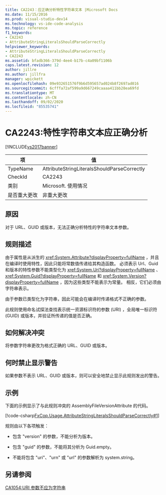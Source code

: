 ```yaml
---
title: CA2243：应正确分析特性字符串文本 |Microsoft Docs
ms.date: 11/15/2016
ms.prod: visual-studio-dev14
ms.technology: vs-ide-code-analysis
ms.topic: reference
f1_keywords:
- CA2243
- AttributeStringLiteralsShouldParseCorrectly
helpviewer_keywords:
- AttributeStringLiteralsShouldParseCorrectly
- CA2243
ms.assetid: bfadb366-379d-4ee4-b17b-c4a09bf1106b
caps.latest.revision: 12
author: jillre
ms.author: jillfra
manager: wpickett
ms.openlocfilehash: 09e932651576f9b6d595657ad024b8f2697ad016
ms.sourcegitcommit: 6cfffa72af599a9d667249caaaa411bb28ea69fd
ms.translationtype: MT
ms.contentlocale: zh-CN
ms.lasthandoff: 09/02/2020
ms.locfileid: "85535741"
---
```

# <a name="ca2243-attribute-string-literals-should-parse-correctly"></a>CA2243:特性字符串文本应正确分析
[!INCLUDE[vs2017banner](../includes/vs2017banner.md)]

|项|值|
|-|-|
|TypeName|AttributeStringLiteralsShouldParseCorrectly|
|CheckId|CA2243|
|类别|Microsoft. 使用情况|
|是否重大更改|非重大更改|

## <a name="cause"></a>原因
 对于 URL、GUID 或版本，无法正确分析特性的字符串文本参数。

## <a name="rule-description"></a>规则描述
 由于属性是从派生的 <xref:System.Attribute?displayProperty=fullName> ，并且在编译时使用特性，因此只能将常数值传递给其构造函数。 必须表示 Url、Guid 和版本的特性参数不能类型化为 <xref:System.Uri?displayProperty=fullName> 、 <xref:System.Guid?displayProperty=fullName> 和 <xref:System.Version?displayProperty=fullName> ，因为这些类型不能表示为常量。 相反，它们必须由字符串表示。

 由于参数已类型化为字符串，因此可能会在编译时传递格式不正确的参数。

 此规则使用命名试探法查找表示统一资源标识符的参数 (URI) ，全局唯一标识符 (GUID) 或版本，并验证所传递的值是否正确。

## <a name="how-to-fix-violations"></a>如何解决冲突
 将参数字符串更改为格式正确的 URL、GUID 或版本。

## <a name="when-to-suppress-warnings"></a>何时禁止显示警告
 如果参数不表示 URL、GUID 或版本，则可以安全地禁止显示此规则发出的警告。

## <a name="example"></a>示例
 下面的示例显示了与此规则冲突的 AssemblyFileVersionAttribute 的代码。

 [!code-csharp[FxCop.Usage.AttributeStringLiteralsShouldParseCorrectly#1](../snippets/csharp/VS_Snippets_CodeAnalysis/FxCop.Usage.AttributeStringLiteralsShouldParseCorrectly/cs/FxCop.Usage.AttributeStringLiteralsShouldParseCorrectly.cs#1)]

 规则由以下各项触发：

- 包含 "version" 的参数，不能分析为版本。

- 包含 "guid" 的参数，不能将其分析为 Guid.empty。

- 不能将包含 "uri"、"urn" 或 "url" 的参数解析为 system.string。

## <a name="see-also"></a>另请参阅
 [CA1054:URI 参数不应为字符串](../code-quality/ca1054-uri-parameters-should-not-be-strings.md)
